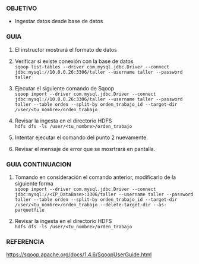 ### OBJETIVO
* Ingestar datos desde base de datos

### GUIA
1. El instructor mostrará el formato de datos

2. Verificar si existe conexión con la base de datos    
`sqoop list-tables --driver com.mysql.jdbc.Driver --connect jdbc:mysql://10.0.0.26:3306/taller --username taller --password taller`

3. Ejecutar el siguiente comando de Sqoop  
`sqoop import --driver com.mysql.jdbc.Driver --connect jdbc:mysql://10.0.0.26:3306/taller --username taller --password taller --table orden --split-by orden_trabajo_id --target-dir /user/<tu_nombre>/orden_trabajo`

4. Revisar la ingesta en el directorio HDFS  
`hdfs dfs -ls /user/<tu_nombre>/orden_trabajo`

5. Intentar ejecutar el comando del punto 2 nuevamente.

6. Revisar el mensaje de error que se mosrtrará en pantalla.

### GUIA CONTINUACION

1. Tomando en consideración el comando anterior, modificarlo de la siguiente forma  
`sqoop import --driver com.mysql.jdbc.Driver --connect jdbc:mysql://<IP_DataBase>:3306/taller --username taller --password taller --table orden --split-by orden_trabajo_id --target-dir /user/<tu_nombre>/orden_trabajo --delete-target-dir --as-parquetfile`

2. Revisar la ingesta en el directorio HDFS  
`hdfs dfs -ls /user/<tu_nombre>/orden_trabajo`

### REFERENCIA

https://sqoop.apache.org/docs/1.4.6/SqoopUserGuide.html
